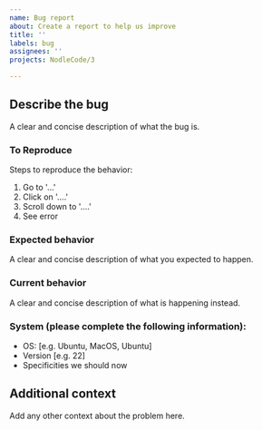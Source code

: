 ```yaml
---
name: Bug report
about: Create a report to help us improve
title: ''
labels: bug
assignees: ''
projects: NodleCode/3

---
```


## Describe the bug
A clear and concise description of what the bug is.

### To Reproduce
Steps to reproduce the behavior:
1. Go to '...'
2. Click on '....'
3. Scroll down to '....'
4. See error

### Expected behavior
A clear and concise description of what you expected to happen.

### Current behavior
A clear and concise description of what is happening instead.

### System (please complete the following information):
- OS: [e.g. Ubuntu, MacOS, Ubuntu]
- Version [e.g. 22]
- Specificities we should now

## Additional context
Add any other context about the problem here.